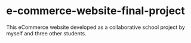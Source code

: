 # e-commerce-website-final-project
This eCommerce website developed as a collaborative school project by myself and three other students.
